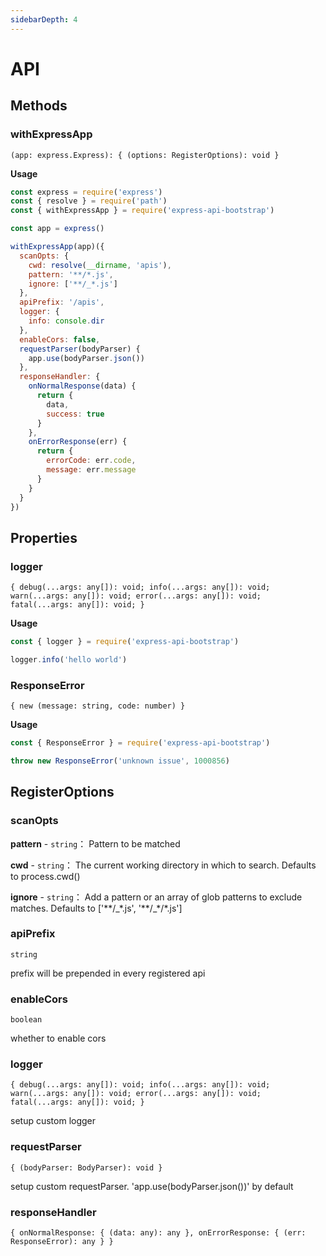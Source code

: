 ```yaml
---
sidebarDepth: 4
---
```


# API

## Methods

### withExpressApp

`(app: express.Express): { (options: RegisterOptions): void }`

**Usage**

```javascript
const express = require('express')
const { resolve } = require('path')
const { withExpressApp } = require('express-api-bootstrap')

const app = express()

withExpressApp(app)({
  scanOpts: {
    cwd: resolve(__dirname, 'apis'),
    pattern: '**/*.js',
    ignore: ['**/_*.js']
  },
  apiPrefix: '/apis',
  logger: {
    info: console.dir
  },
  enableCors: false,
  requestParser(bodyParser) {
    app.use(bodyParser.json())
  },
  responseHandler: {
    onNormalResponse(data) {
      return {
        data,
        success: true
      }
    },
    onErrorResponse(err) {
      return {
        errorCode: err.code,
        message: err.message
      }
    }
  }
})
```

## Properties

### logger

`{ debug(...args: any[]): void; info(...args: any[]): void; warn(...args: any[]): void; error(...args: any[]): void; fatal(...args: any[]): void; }`

**Usage**

```javascript
const { logger } = require('express-api-bootstrap')

logger.info('hello world')
```

### ResponseError

`{ new (message: string, code: number) }`

**Usage**

```javascript
const { ResponseError } = require('express-api-bootstrap')

throw new ResponseError('unknown issue', 1000856)
```

## RegisterOptions

### scanOpts

**pattern** - `string`： Pattern to be matched

**cwd** - `string`： The current working directory in which to search. Defaults to process.cwd()

**ignore** - `string`： Add a pattern or an array of glob patterns to exclude matches. Defaults to ['\*\*\/\_\*.js', '\*\*\/\_\*\/\*.js']

### apiPrefix

`string`

prefix will be prepended in every registered api

### enableCors

`boolean`

whether to enable cors

### logger

`{ debug(...args: any[]): void; info(...args: any[]): void; warn(...args: any[]): void; error(...args: any[]): void; fatal(...args: any[]): void; }`

setup custom logger

### requestParser

`{ (bodyParser: BodyParser): void }`

setup custom requestParser. 'app.use(bodyParser.json())' by default

### responseHandler

`{ onNormalResponse: { (data: any): any }, onErrorResponse: { (err: ResponseError): any } }`
